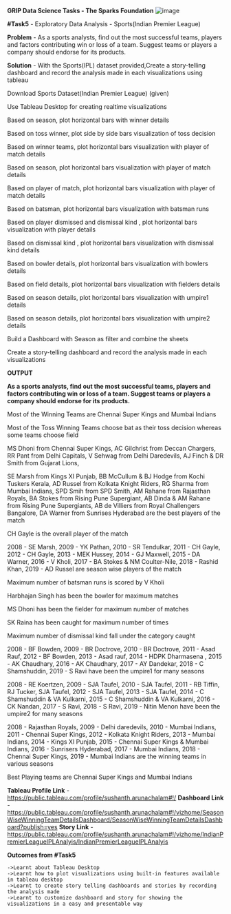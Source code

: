 **GRIP Data Science Tasks - The Sparks Foundation**      ![image](https://user-images.githubusercontent.com/60148115/118979783-b0742280-b92d-11eb-8659-c8782e2f1aac.png)

**#Task5**	- Exploratory Data Analysis - Sports(Indian Premier League)

**Problem** 	- As a sports analysts, find out the most successful teams, players and factors
	  	  contributing win or loss of a team. Suggest teams or players a company should endorse for its products.

**Solution**	- With the Sports(IPL) dataset provided,Create a story-telling dashboard 
	  	  and record the analysis made in each visualizations using tableau

Download Sports Dataset(Indian Premier League)  (given)

Use Tableau Desktop for creating realtime visualizations

Based on season, plot horizontal bars with winner details

Based on toss winner, plot side by side bars visualization of toss decision

Based on winner teams, plot horizontal bars visualization with player of match details

Based on season, plot horizontal bars visualization with player of match details

Based on player of match, plot horizontal bars visualization with player of match details

Based on batsman, plot horizontal bars visualization with batsman runs

Based on player dismissed and dismissal kind , plot horizontal bars visualization with player details

Based on dismissal kind , plot horizontal bars visualization with dismissal kind details

Based on bowler details, plot horizontal bars visualization with bowlers details

Based on field details, plot horizontal bars visualization with fielders details

Based on season details, plot horizontal bars visualization with umpire1 details

Based on season details, plot horizontal bars visualization with umpire2 details

Build a Dashboard with Season as filter and combine the sheets 

Create a story-telling dashboard and record the analysis made in each visualizations 

**OUTPUT**

**As a sports analysts, find out the most successful teams, players and factors
contributing win or loss of a team. Suggest teams or players a company should endorse for its products.**

Most of the Winning Teams are Chennai Super Kings and Mumbai Indians

Most of the Toss Winning Teams choose bat as their toss decision whereas some teams choose field

MS Dhoni from Chennai Super Kings, AC Gilchrist from Deccan Chargers, RR Pant from Delhi Capitals, V Sehwag from Delhi Daredevils, AJ Finch & DR Smith from Gujarat Lions, 

SE Marsh from Kings XI Punjab, BB McCullum & BJ Hodge from Kochi Tuskers Kerala, AD Russel from Kolkata Knight Riders, RG Sharma from Mumbai Indians, SPD Smih from SPD Smith, AM Rahane from Rajasthan Royals, BA Stokes from Rising Pune Supergiant, AB Dinda & AM Rahane from Rising Pune Supergiants, AB de Villiers from Royal Challengers Bangalore, DA Warner from Sunrises Hyderabad are the best players of the match

CH Gayle is the overall player of the match 

2008 -  SE Marsh, 2009 - YK Pathan, 2010 - SR Tendulkar, 2011 - CH Gayle, 2012 - CH Gayle, 2013 - MEK Hussey, 2014 - GJ Maxwell, 2015 -  DA Warner, 2016 - V Kholi, 2017 - BA Stokes & NM Coulter-Nile, 2018 - Rashid Khan, 2019 - AD Russel are season wise players of the match


Maximum number of batsman runs is scored by V Kholi 

Harbhajan Singh has been the bowler for maximum matches 

MS Dhoni has been the fielder for maximum number of matches

SK Raina has been caught for maximum number of times 

Maximum number of dismissal kind fall under the category caught

2008 - BF Bowden, 2009 - BR Doctrove, 2010 - BR Doctrove, 2011 - Asad Rauf, 2012 - BF Bowden, 2013 - Asad rauf, 2014 - HDPK Dharmasena , 2015 - AK Chaudhary, 2016 - AK Chaudhary, 2017 - AY Dandekar, 2018 - C Shamshuddin, 2019 - S Ravi have been the umpire1 for many seasons


2008 - RE Koertzen, 2009 - SJA Taufel, 2010 - SJA Taufel, 2011 - RB Tiffin, RJ Tucker, SJA Taufel, 2012 - SJA Taufel, 2013 - SJA Taufel, 2014 - C Shamshuddin & VA Kulkarni, 2015 - C Shamshuddin & VA Kulkarni, 2016 - CK Nandan, 2017 - S Ravi, 2018 - S Ravi, 2019 - Nitin Menon have been the umpire2 for many seasons

2008 - Rajasthan Royals, 2009 - Delhi daredevils, 2010 - Mumbai Indians, 2011 - Chennai Super Kings, 2012 - Kolkata Knight Riders, 2013 - Mumbai Indians, 2014 - Kings XI Punjab, 2015 - Chennai Super Kings & Mumbai Indians, 2016 - Sunrisers Hyderabad, 2017 - Mumbai Indians, 2018 - Chennai Super Kings, 2019 - Mumbai Indians are the winning teams in various seasons

Best Playing teams are Chennai Super Kings and Mumbai Indians

**Tableau Profile Link** 	- https://public.tableau.com/profile/sushanth.arunachalam#!/
**Dashboard Link**		- https://public.tableau.com/profile/sushanth.arunachalam#!/vizhome/SeasonWiseWinningTeamDetailsDashboard/SeasonWiseWinningTeamDetailsDashboard?publish=yes
**Story Link**			- https://public.tableau.com/profile/sushanth.arunachalam#!/vizhome/IndianPremierLeagueIPLAnalyis/IndianPremierLeagueIPLAnalyis

**Outcomes from #Task5**

	->Learnt about Tableau Desktop 
	->Learnt how to plot visualizations using built-in features available in tableau desktop
	->Learnt to create story telling dashboards and stories by recording the analysis made
	->Learnt to customize dashboard and story for showing the visualizations in a easy and presentable way  



